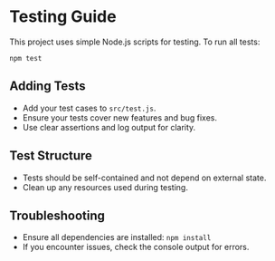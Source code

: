 # Testing Guide

This project uses simple Node.js scripts for testing. To run all tests:

```
npm test
```

## Adding Tests
- Add your test cases to `src/test.js`.
- Ensure your tests cover new features and bug fixes.
- Use clear assertions and log output for clarity.

## Test Structure
- Tests should be self-contained and not depend on external state.
- Clean up any resources used during testing.

## Troubleshooting
- Ensure all dependencies are installed: `npm install`
- If you encounter issues, check the console output for errors.
